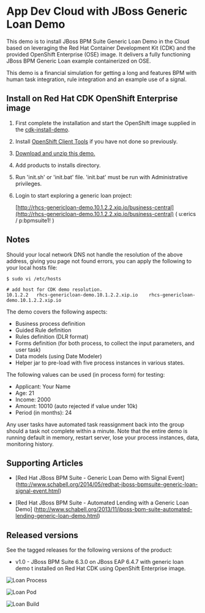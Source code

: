 App Dev Cloud with JBoss Generic Loan Demo
==========================================
This demo is to install JBoss BPM Suite Generic Loan Demo in the Cloud based on leveraging the Red Hat 
Container Development Kit (CDK) and the provided OpenShift Enterprise (OSE) image. It delivers a fully 
functioning JBoss BPM Generic Loan example containerized on OSE.

This demo is a financial simulation for getting a long and features BPM with human task integration,
rule integration and an example use of a signal.


Install on Red Hat CDK OpenShift Enterprise image
-------------------------------------------------
1. First complete the installation and start the OpenShift image supplied in the [cdk-install-demo](https://github.com/redhatdemocentral/cdk-install-demo).

2. Install [OpenShift Client Tools](https://developers.openshift.com/managing-your-applications/client-tools.html) if you have not done so previously.

2. [Download and unzip this demo.](https://github.com/redhatdemocentral/rhcs-travel-agency-demo/archive/master.zip)

3. Add products to installs directory.

5. Run 'init.sh' or 'init.bat' file. 'init.bat' must be run with Administrative privileges.

6. Login to start exploring a generic loan project:

    [http://rhcs-genericloan-demo.10.1.2.2.xip.io/business-central](http://rhcs-genericloan-demo.10.1.2.2.xip.io/business-central)
    ( u:erics / p:bpmsuite1! )


Notes
-----
Should your local network DNS not handle the resolution of the above address, giving you page not found errors, you can apply the
following to your local hosts file:

```
$ sudo vi /etc/hosts

# add host for CDK demo resolution.
10.1.2.2   rhcs-genericloan-demo.10.1.2.2.xip.io    rhcs-genericloan-demo.10.1.2.2.xip.io
```

The demo covers the following aspects:
 - Business process definition
 - Guided Rule definition
 - Rules definition (DLR format)
 - Forms definition (for both process, to collect the input parameters, and user task)
 - Data models (using Date Modeler)
 - Helper jar to pre-load with five process instances in various states.

The following values can be used (in process form) for testing:
 - Applicant: Your Name
 - Age: 21
 - Income: 2000
 - Amount: 10010    (auto rejected if value under 10k)
 - Period (in months): 24

Any user tasks have automated task reassignment back into the group should a task not complete within a minute. Note that the entire demo is running default in memory, restart server, lose your process instances, data, monitoring history. 


Supporting Articles
-------------------
- [Red Hat JBoss BPM Suite - Generic Loan Demo with Signal Event] (http://www.schabell.org/2014/05/redhat-jboss-bpmsuite-generic-loan-signal-event.html)

- [Red Hat JBoss BPM Suite - Automated Lending with a Generic Loan Demo] (http://www.schabell.org/2013/11/jboss-bpm-suite-automated-lending-generic-loan-demo.html)


Released versions
-----------------
See the tagged releases for the following versions of the product:

- v1.0 - JBoss BPM Suite 6.3.0 on JBoss EAP 6.4.7 with generic loan demo t installed on Red Hat CDK using OpenShift Enterprise image.

![Loan Process](https://github.com/redhatdemocentral/rhcs-generic-loan-demo/blob/master/docs/demo-images/rhcs-generic-loan-demo.png?raw=true)

![Loan Pod](https://github.com/redhatdemocentral/rhcs-generic-loan-demo/blob/master/docs/demo-images/rhcs-generic-loan-pod.png?raw=true)

![Loan Build](https://github.com/redhatdemocentral/rhcs-generic-loan-demo/blob/master/docs/demo-images/rhcs-generic-loan-build.png?raw=true)

